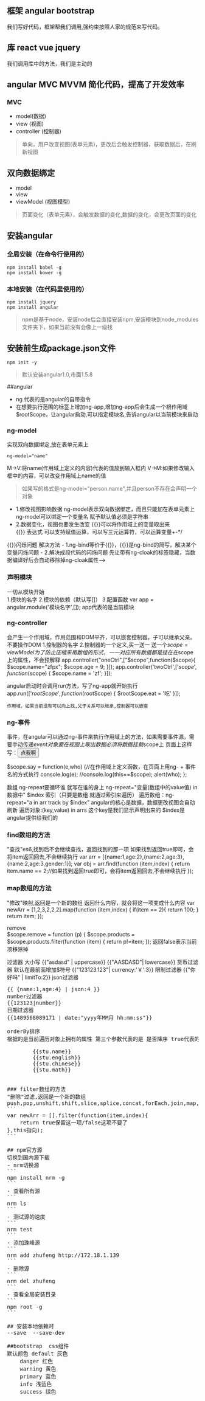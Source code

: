 ## 框架 angular bootstrap
我们写好代码，框架帮我们调用,强约束按照人家的规范来写代码。

## 库 react vue jquery
我们调用库中的方法，我们是主动的

## angular MVC MVVM 简化代码，提高了开发效率
### MVC
- model(数据)
- view (视图)
- controller (控制器)

> 单向，用户改变视图(表单元素)，更改后会触发控制器，获取数据后，在刷新视图

## 双向数据绑定
- model
- view
- viewModel (视图模型)

> 页面变化（表单元素），会触发数据的变化,数据的变化，会更改页面的变化

## 安装angular
### 全局安装（在命令行使用的）
```
npm install babel -g 
npm install bower -g 
```
### 本地安装（在代码里使用的）
```
npm install jquery
npm install angular
```

> npm是基于node，安装node后会直接安装npm,安装模块到node_modules文件夹下，如果当前没有会像上一级找

## 安装前生成package.json文件
```
npm init -y
```

> 默认安装angular1.0,市面1.5.8




##angular
- ng 代表的是angular的自带指令
- 在想要执行范围的标签上增加ng-app,增加ng-app后会生成一个根作用域$rootScope，让angular启动,可以指定模块名,告诉angular以当前模块来启动

### ng-model
实现双向数据绑定,放在表单元素上
```
ng-model="name"
```
M->V:将name(作用域上定义的内容)代表的值放到输入框内
V->M:如果修改输入框中的内容，可以改变作用域上name的值

> 如果写的格式是ng-model="person.name",并且person不存在会声明一个对象
- 1.修改视图影响数据 ng-model表示双向数据绑定，而且只能加在表单元素上
    ng-model可以绑定一个变量名
    赋予默认值必须是字符串
- 2.数据变化，视图也要发生改变 {{}}可以将作用域上的变量取出来  
 {{}} 表达式 可以支持赋值运算，可以写三元运算符，可以运算变量+-*/
 
 {{}}闪烁问题 解决方法
    - 1.ng-bind等价于{{}}，{{}}是ng-bind的简写，解决某个变量闪烁问题
    - 2.解决成段代码的闪烁问题 先让带有ng-cloak的标签隐藏，当数据编译好后会自动移除掉ng-cloak属性-->
        <style>
            /*属性选择器*/
            [ng-cloak]{display: none}
        </style>
### 声明模块
一切从模块开始      
 1.模块的名字 2.模块的依赖（默认写[]） 3.配置函数
 var app = angular.module('模块名字',[]); app代表的是当前模块

### ng-controller
会产生一个作用域，作用范围和DOM平齐，可以嵌套控制器，子可以继承父亲。不要操作DOM
1.控制器的名字 2.控制器的一个定义,买一送一 送一个$scope = viewModel
 为了防止压缩 采用数组的形式 ，一一对应
 所有数据都是挂在在$scope上的属性，不会预解释
 app.controller("oneCtrl",["$scope",function($scope){
         $scope.name="zfpx";
         $scope.age = 9;
     }]);
     app.controller('twoCtrl',['$scope',function ($scope) {
         $scope.name = 'zf';
     }]);
     
  angular启动时会调用run方法，写了ng-app就开始执行   
     app.run(['$rootScope',function ($rootScope) {
         $rootScope.eat = '吃'
     }]);

    作用域，如果当前没有可以向上找,父子关系可以继承,控制器可以嵌套
    
### ng-事件 
事件，在angular可以通过ng-事件来执行作用域上的方法，如果需要事件源，需要手动传递$event对象
 要在视图上取出数据 必须将数据挂载$scope上 
 页面上这样写：<button ng-click="say($event,'你好')" id="btn">点我啊</button>
 
 $scope.say = function(e,who) {//在作用域上定义函数，在页面上用ng- + 事件名的方式执行
             console.log(e);
             //console.log(this==$scope);
             alert(who);
         };

数组
 ng-repeat要循环谁 就写在谁的身上 
ng-repeat="变量(数组中的value值) in 数据中" $index 索引（只要是数组 就通过索引来遍历）
遍历数组：ng-repeat="a in arr track by $index"
angular的核心是数据，数据更改视图会自动刷新
遍历对象:(key,value) in arrs 这个key是我们显示声明出来的 $index是angular提供给我们的


### find数组的方法
"查找"es6,找到后不会继续查找，返回找到的那一项
如果找到返回true即可，会将item返回回去,不会继续执行
var arr = [{name:1,age:2},{name:2,age:3},{name:2,age:3,gender:1}];
var obj = arr.find(function (item,index) {
        return item.name == 2;//如果找到返回true即可，会将item返回回去,不会继续执行
    });
    
### map数组的方法
"修改"映射,返回是一个新的数组
返回什么内容，就会将这一项变成什么内容
 var newArr = [1,2,3,2,2,2].map(function (item,index) {
        if(item == 2){
            return 100;
        }
        return item;
    });
   
remove    
$scope.remove = function (p) {
            $scope.products = $scope.products.filter(function (item) {
                return p!=item;
           });
返回false表示当前项移除掉    

过滤器
大小写
{{"asdasd" | uppercase}} 
{{"AASDASD"| lowercase}} 
货币过滤器 默认在最前面增加$符号
{{"123123.123"| currency:'￥':3}} 
限制过滤器
{{"你好吗" | limitTo:2}}
json过滤器
<pre>{{ {name:1,age:4} | json:4 }}
number过滤器
{{123123|number}}
日期过滤器
{{1489568089171 | date:"yyyy年MM月 hh:mm:ss"}}

orderBy排序 
根据的是当前遍历对象上拥有的属性 第三个参数代表的是 是否降序 true代表的是降序
    <tr ng-repeat="stu in students | orderBy:language:flag track by $index">
        <td>{{stu.name}}</td>
        <td>{{stu.english}}</td>
        <td>{{stu.chinese}}</td>
        <td>{{stu.math}}</td>
    </tr>

### filter数组的方法
"删除"过滤,返回是一个新的数组
push,pop,unshift,shift,slice,splice,concat,forEach,join,map,sort,indexof,reverse,lastIndexOf,every,some
```
var newArr = [].filter(function(item,index){
    return true保留这一项/false这项不要了
},this指向);
```

## npm官方源
切换到国内源下载
- nrm切换源
```
npm install nrm -g
```
- 查看所有源
```
nrm ls
```
- 测试源的速度
```
nrm test
```
- 添加珠峰源
```
nrm add zhufeng http://172.18.1.139
```
- 删除源
```
nrm del zhufeng
```
- 查看全局安装目录 
```
npm root -g
```

## 安装本地依赖时
--save  --save-dev

##bootstrap  css组件
默认颜色 default 灰色
    danger 红色
    warning 黄色
    primary 蓝色
    info 浅蓝色
    success 绿色


